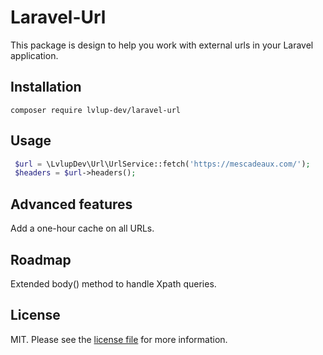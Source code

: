 # Laravel-Url 

This package is design to help you work with external urls in your Laravel application.

## Installation
`composer require lvlup-dev/laravel-url`

## Usage
```php
 $url = \LvlupDev\Url\UrlService::fetch('https://mescadeaux.com/');
 $headers = $url->headers();
```

## Advanced features
Add a one-hour cache on all URLs.

## Roadmap
Extended body() method to handle Xpath queries.

## License
MIT. Please see the [license file](license.md) for more information.

